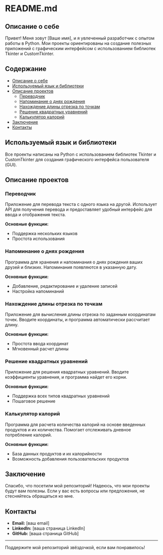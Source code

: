 # README.md

## Описание о себе

Привет! Меня зовут [Ваше имя], и я увлеченный разработчик с опытом работы в Python. Мои проекты ориентированы на создание полезных приложений с графическим интерфейсом с использованием библиотек Tkinter и CustomTkinter.

## Содержание

- [Описание о себе](#описание-о-себе)
- [Используемый язык и библиотеки](#используемый-язык-и-библиотеки)
- [Описание проектов](#описание-проектов)
  - [Переводчик](#переводчик)
  - [Напоминание о днях рождения](#напоминание-о-днях-рождения)
  - [Нахождение длины отрезка по точкам](#нахождение-длины-отрезка-по-точкам)
  - [Решение квадратных уравнений](#решение-квадратных-уравнений)
  - [Калькулятор калорий](#калькулятор-калорий)
- [Заключение](#заключение)
- [Контакты](#контакты)

## Используемый язык и библиотеки

Все проекты написаны на Python с использованием библиотек Tkinter и CustomTkinter для создания графического интерфейса пользователя (GUI).

## Описание проектов

### Переводчик

Приложение для перевода текста с одного языка на другой. Использует API для получения перевода и предоставляет удобный интерфейс для ввода и отображения текста.

**Основные функции:**
- Поддержка нескольких языков
- Простота использования

### Напоминание о днях рождения

Программа для хранения и напоминания о днях рождения ваших друзей и близких. Напоминания появляются в указанную дату.

**Основные функции:**
- Добавление, редактирование и удаление записей
- Настройка напоминаний

### Нахождение длины отрезка по точкам

Приложение для вычисления длины отрезка по заданным координатам точек. Вводите координаты, и программа автоматически рассчитает длину.

**Основные функции:**
- Простота ввода координат
- Мгновенный расчет длины

### Решение квадратных уравнений

Приложение для решения квадратных уравнений. Вводите коэффициенты уравнения, и программа найдет его корни.

**Основные функции:**
- Поддержка всех типов квадратных уравнений
- Пошаговое решение

### Калькулятор калорий

Программа для расчета количества калорий на основе введенных продуктов и их количества. Помогает отслеживать дневное потребление калорий.

**Основные функции:**
- База данных продуктов и их калорийности
- Возможность добавления пользовательских продуктов

## Заключение

Спасибо, что посетили мой репозиторий! Надеюсь, что мои проекты будут вам полезны. Если у вас есть вопросы или предложения, не стесняйтесь обращаться ко мне.

## Контакты

- **Email:** [ваш email]
- **LinkedIn:** [ваша страница LinkedIn]
- **GitHub:** [ваша страница GitHub]

---

Поддержите мой репозиторий звёздочкой, если вам понравилось!
